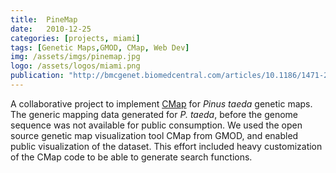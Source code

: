 ```yaml
---
title:  PineMap
date:   2010-12-25
categories: [projects, miami]
tags: [Genetic Maps,GMOD, CMap, Web Dev]
img: /assets/imgs/pinemap.jpg
logo: /assets/logos/miami.png
publication: "http://bmcgenet.biomedcentral.com/articles/10.1186/1471-2156-12-17"
---
```


A collaborative project to implement <a href="http://gmod.org/wiki/CMap">CMap</a> for <i>Pinus taeda</i> genetic maps.
The generic mapping data generated for <i>P. taeda</i>, before the genome sequence was not available for public consumption.
We used the open source genetic map visualization tool CMap from GMOD, and enabled public visualization of the dataset.
This effort included heavy customization of the CMap code to be able to generate search functions.
